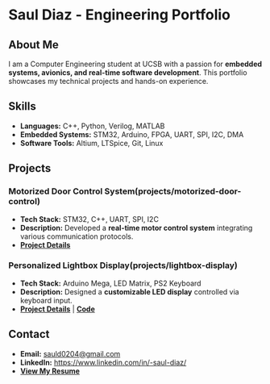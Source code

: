 # Saul Diaz - Engineering Portfolio

## About Me
I am a Computer Engineering student at UCSB with a passion for **embedded systems, avionics, and real-time software development**. This portfolio showcases my technical projects and hands-on experience.

## Skills 
- **Languages:** C++, Python, Verilog, MATLAB
- **Embedded Systems:** STM32, Arduino, FPGA, UART, SPI, I2C, DMA
- **Software Tools:** Altium, LTSpice, Git, Linux

## Projects
### Motorized Door Control System(projects/motorized-door-control)
- **Tech Stack:** STM32, C++, UART, SPI, I2C
- **Description:** Developed a **real-time motor control system** integrating various communication protocols.
- **[Project Details](projects/motorized-door-control/README.md)** 

### Personalized Lightbox Display(projects/lightbox-display)
- **Tech Stack:** Arduino Mega, LED Matrix, PS2 Keyboard
- **Description:** Designed a **customizable LED display** controlled via keyboard input.
- **[Project Details](projects/lightbox-display/README.md)** | **[Code](projects/lightbox-display/main.ino)**

##  Contact
- **Email:** sauld0204@gmail.com  
- **LinkedIn:** https://www.linkedin.com/in/-saul-diaz/    
- **[View My Resume](SaulDiaz_Resume.pdf)**
